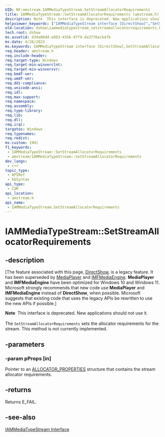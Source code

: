 ```yaml
---
UID: NF:amstream.IAMMediaTypeStream.SetStreamAllocatorRequirements
title: IAMMediaTypeStream::SetStreamAllocatorRequirements (amstream.h)
description: Note  This interface is deprecated. New applications should not use it. The SetStreamAllocatorRequirements sets the allocator requirements for the stream. This method is not currently implemented.
helpviewer_keywords: ["IAMMediaTypeStream interface [DirectShow]","SetStreamAllocatorRequirements method","IAMMediaTypeStream.SetStreamAllocatorRequirements","IAMMediaTypeStream::SetStreamAllocatorRequirements","IAMMediaTypeStreamSetStreamAllocatorRequirements","SetStreamAllocatorRequirements","SetStreamAllocatorRequirements method [DirectShow]","SetStreamAllocatorRequirements method [DirectShow]","IAMMediaTypeStream interface","amstream/IAMMediaTypeStream::SetStreamAllocatorRequirements","dshow.iammediatypestream_setstreamallocatorrequirements"]
old-location: dshow\iammediatypestream_setstreamallocatorrequirements.htm
tech.root: dshow
ms.assetid: d34a00dd-e863-4356-97f9-da3776ecb47b
ms.date: 4/26/2023
ms.keywords: IAMMediaTypeStream interface [DirectShow],SetStreamAllocatorRequirements method, IAMMediaTypeStream.SetStreamAllocatorRequirements, IAMMediaTypeStream::SetStreamAllocatorRequirements, IAMMediaTypeStreamSetStreamAllocatorRequirements, SetStreamAllocatorRequirements, SetStreamAllocatorRequirements method [DirectShow], SetStreamAllocatorRequirements method [DirectShow],IAMMediaTypeStream interface, amstream/IAMMediaTypeStream::SetStreamAllocatorRequirements, dshow.iammediatypestream_setstreamallocatorrequirements
req.header: amstream.h
req.include-header: 
req.target-type: Windows
req.target-min-winverclnt: 
req.target-min-winversvr: 
req.kmdf-ver: 
req.umdf-ver: 
req.ddi-compliance: 
req.unicode-ansi: 
req.idl: 
req.max-support: 
req.namespace: 
req.assembly: 
req.type-library: 
req.lib: 
req.dll: 
req.irql: 
targetos: Windows
req.typenames: 
req.redist: 
ms.custom: 19H1
f1_keywords:
 - IAMMediaTypeStream::SetStreamAllocatorRequirements
 - amstream/IAMMediaTypeStream::SetStreamAllocatorRequirements
dev_langs:
 - c++
topic_type:
 - APIRef
 - kbSyntax
api_type:
 - COM
api_location:
 - amstream.h
api_name:
 - IAMMediaTypeStream.SetStreamAllocatorRequirements
---
```


# IAMMediaTypeStream::SetStreamAllocatorRequirements


## -description

\[The feature associated with this page, [DirectShow](/windows/win32/directshow/directshow), is a legacy feature. It has been superseded by [MediaPlayer](/uwp/api/Windows.Media.Playback.MediaPlayer) and [IMFMediaEngine](/windows/win32/api/mfmediaengine/nn-mfmediaengine-imfmediaengine). **MediaPlayer** and **IMFMediaEngine** have been optimized for Windows 10 and Windows 11. Microsoft strongly recommends that new code use **MediaPlayer** and **IMFMediaEngine** instead of **DirectShow**, when possible. Microsoft suggests that existing code that uses the legacy APIs be rewritten to use the new APIs if possible.\]

<div class="alert"><b>Note</b>  This interface is deprecated. New applications should not use it.</div>
<div> </div>
The <code>SetStreamAllocatorRequirements</code> sets the allocator requirements for the stream. This method is not currently implemented.

## -parameters

### -param pProps [in]

Pointer to an <a href="/windows/win32/api/strmif/ns-strmif-allocator_properties">ALLOCATOR_PROPERTIES</a> structure that contains the stream allocator requirements.

## -returns

Returns E_FAIL.

## -see-also

<a href="/windows/desktop/api/amstream/nn-amstream-iammediatypestream">IAMMediaTypeStream Interface</a>